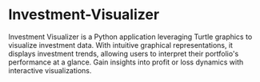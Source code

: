# Investment-Visualizer
Investment Visualizer is a Python application leveraging Turtle graphics to visualize investment data. With intuitive graphical representations, it displays investment trends, allowing users to interpret their portfolio's performance at a glance. Gain insights into profit or loss dynamics with interactive visualizations.
